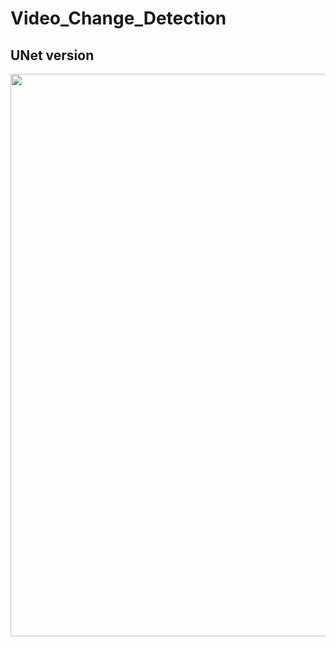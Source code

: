 # Video_Change_Detection


## UNet version

<img src="final_result.gif" align="center" height="900" width="900" >
